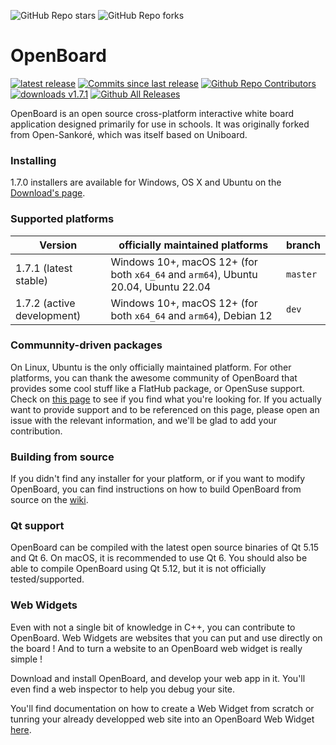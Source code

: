 ![GitHub Repo stars](https://img.shields.io/github/stars/OpenBoard-org/openboard)
![GitHub Repo forks](https://img.shields.io/github/forks/OpenBoard-org/openboard)
# OpenBoard
[![latest release](https://img.shields.io/github/v/release/OpenBoard-org/openboard.svg)]()
[![Commits since last release](https://img.shields.io/github/commits-since/OpenBoard-org/openboard/v1.7.1/dev)]()
[![Github Repo Contributors](https://img.shields.io/github/contributors/OpenBoard-org/openboard.svg)]()
[![downloads v1.7.1](https://img.shields.io/github/downloads/OpenBoard-org/openboard/v1.7.1/total)]()
[![Github All Releases](https://img.shields.io/github/downloads/OpenBoard-org/OpenBoard/total.svg)]()

OpenBoard is an open source cross-platform interactive white board application designed primarily for use in schools. It was originally forked from Open-Sankoré, which was itself based on Uniboard.

### Installing
1.7.0 installers are available for Windows, OS X and Ubuntu on the [Download's page](https://github.com/OpenBoard-org/OpenBoard/wiki/Downloads).

### Supported platforms 

| Version   | officially maintained platforms | branch |
|------------|--------------------------------------------------------|----|
| 1.7.1 (latest stable)     | Windows 10+, macOS 12+ (for both `x64_64` and `arm64`), Ubuntu 20.04, Ubuntu 22.04 | `master` |
| 1.7.2 (active development)     | Windows 10+, macOS 12+ (for both `x64_64` and `arm64`), Debian 12 | `dev` |

### Communnity-driven packages
On Linux, Ubuntu is the only officially maintained platform. For other platforms, you can thank the awesome community of OpenBoard that provides some cool stuff like a FlatHub package, or OpenSuse support. Check on [this page](https://github.com/OpenBoard-org/OpenBoard/wiki/Downloads) to see if you find what you're looking for. If you actually want to provide support and to be referenced on this page, please open an issue with the relevant information, and we'll be glad to add your contribution.

### Building from source
If you didn't find any installer for your platform, or if you want to modify OpenBoard, you can find instructions on how to build OpenBoard from source on the [wiki](https://github.com/OpenBoard-org/OpenBoard/wiki/Build-OpenBoard-from-source).

### Qt support
OpenBoard can be compiled with the latest open source binaries of Qt 5.15 and Qt 6. On macOS, it is recommended to use Qt 6. You should also be able to compile OpenBoard using Qt 5.12, but it is not officially tested/supported.

### Web Widgets

Even with not a single bit of knowledge in C++, you can contribute to OpenBoard. Web Widgets are websites that you can put and use directly on the board ! And to turn a website to an OpenBoard web widget is really simple !

Download and install OpenBoard, and develop your web app in it. You'll even find a web inspector to help you debug your site.

You'll find documentation on how to create a Web Widget from scratch or tunring your already developped web site into an OpenBoard Web Widget [here](https://github.com/OpenBoard-org/OpenBoard/wiki/Creating-Web-Widgets).

